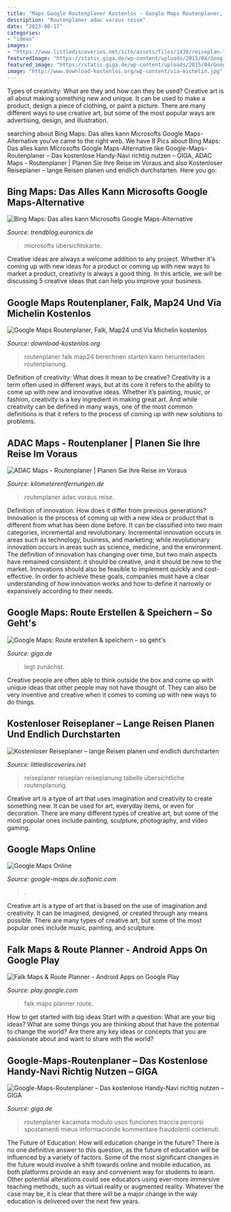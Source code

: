 ```yaml
---
title: "Maps Google Routenplaner Kostenlos - Google Maps Routenplaner, Falk, Map24 Und Via Michelin Kostenlos"
description: "Routenplaner adac voraus reise"
date: "2023-08-17"
categories:
- "ideas"
images:
- "https://www.littlediscoveries.net/site/assets/files/1438/reiseplan-littlediscoveriesnet.png"
featuredImage: "https://static.giga.de/wp-content/uploads/2015/04/Google-Maps-Routenplaner-rcm1200x627u.jpg"
featured_image: "https://static.giga.de/wp-content/uploads/2015/04/Google-Maps-Routenplaner-rcm1200x627u.jpg"
image: "http://www.download-kostenlos.org/wp-content/via-michelin.jpg"
---
```



Types of creativity: What are they and how can they be used?
Creative art is all about making something new and unique. It can be used to make a product, design a piece of clothing, or paint a picture. There are many different ways to use creative art, but some of the most popular ways are advertising, design, and illustration.

	

		
searching about Bing Maps: Das alles kann Microsofts Google Maps-Alternative you've came to the right web. We have 8 Pics about Bing Maps: Das alles kann Microsofts Google Maps-Alternative like Google-Maps-Routenplaner – Das kostenlose Handy-Navi richtig nutzen – GIGA, ADAC Maps - Routenplaner | Planen Sie Ihre Reise im Voraus and also Kostenloser Reiseplaner – lange Reisen planen und endlich durchstarten. Here you go:
		
    
## Bing Maps: Das Alles Kann Microsofts Google Maps-Alternative

<img loading=lazy src="https://trendblog.euronics.de/wp-content/uploads/2018/01/Bing-Maps-Karten-Startseite-Uebersichtskarte.jpg" onerror="this.onerror=null;this.src='https://tse4.mm.bing.net/th?id=OIP.bjvGMfJmhGHYjWhJtzC7GAHaEO&amp;pid=15.1';" alt="Bing Maps: Das alles kann Microsofts Google Maps-Alternative">

_Source: trendblog.euronics.de_

>microsofts übersichtskarte. 

	

Creative ideas are always a welcome addition to any project. Whether it's coming up with new ideas for a product or coming up with new ways to market a product, creativity is always a good thing. In this article, we will be discussing 5 creative ideas that can help you improve your business.

    
## Google Maps Routenplaner, Falk, Map24 Und Via Michelin Kostenlos

<img loading=lazy src="http://www.download-kostenlos.org/wp-content/via-michelin.jpg" onerror="this.onerror=null;this.src='https://tse4.mm.bing.net/th?id=OIP.-gRJMPD2Z9PRahsFCwXNmwHaDn&amp;pid=15.1';" alt="Google Maps Routenplaner, Falk, Map24 und Via Michelin kostenlos">

_Source: download-kostenlos.org_

>routenplaner falk map24 berechnen starten kann herunterladen routenplanung. 

	

Definition of creativity: What does it mean to be creative?
Creativity is a term often used in different ways, but at its core it refers to the ability to come up with new and innovative ideas. Whether it’s painting, music, or fashion, creativity is a key ingredient in making great art. And while creativity can be defined in many ways, one of the most common definitions is that it refers to the process of coming up with new solutions to problems.

    
## ADAC Maps - Routenplaner | Planen Sie Ihre Reise Im Voraus

<img loading=lazy src="https://www.kilometerentfernungen.de/wp-content/uploads/2016/05/ADAC-routenplaner.jpg" onerror="this.onerror=null;this.src='https://tse3.mm.bing.net/th?id=OIP.JJ00vkMGkktNP2XyXo92_wHaFQ&amp;pid=15.1';" alt="ADAC Maps - Routenplaner | Planen Sie Ihre Reise im Voraus">

_Source: kilometerentfernungen.de_

>routenplaner adac voraus reise. 

	

Definition of innovation: How does it differ from previous generations?
Innovation is the process of coming up with a new idea or product that is different from what has been done before. It can be classified into two main categories, incremental and revolutionary. Incremental innovation occurs in areas such as technology, business, and marketing; while revolutionary innovation occurs in areas such as science, medicine, and the environment. 
The definition of innovation has changing over time, but two main aspects have remained consistent: it should be creative, and it should be new to the market. Innovations should also be feasible to implement quickly and cost-effective. In order to achieve these goals, companies must have a clear understanding of how innovation works and how to define it narrowly or expansively according to their needs.

    
## Google Maps: Route Erstellen &amp; Speichern – So Geht&#039;s

<img loading=lazy src="http://static.giga.de/wp-content/uploads/2015/05/google-my-maps-rcm960x0.jpg" onerror="this.onerror=null;this.src='https://tse3.mm.bing.net/th?id=OIP.YSpQwGCWZ4osGrhB_GSSjQHaE1&amp;pid=15.1';" alt="Google Maps: Route erstellen &amp; speichern – so geht&#039;s">

_Source: giga.de_

>legt zunächst. 

	

Creative people are often able to think outside the box and come up with unique ideas that other people may not have thought of. They can also be very inventive and creative when it comes to coming up with new ways to do things.

    
## Kostenloser Reiseplaner – Lange Reisen Planen Und Endlich Durchstarten

<img loading=lazy src="https://www.littlediscoveries.net/site/assets/files/1438/reiseplan-littlediscoveriesnet.png" onerror="this.onerror=null;this.src='https://tse2.mm.bing.net/th?id=OIP.W0al5AyG9JvPVawtxquWfgHaCd&amp;pid=15.1';" alt="Kostenloser Reiseplaner – lange Reisen planen und endlich durchstarten">

_Source: littlediscoveries.net_

>reiseplaner reiseplan reiseplanung tabelle übersichtliche routenplanung. 

	

Creative art is a type of art that uses imagination and creativity to create something new. It can be used for art, everyday items, or even for decoration. There are many different types of creative art, but some of the most popular ones include painting, sculpture, photography, and video gaming.

    
## Google Maps Online

<img loading=lazy src="http://images.sftcdn.net/images/t_optimized,f_auto/p/4b9670ce-96d3-11e6-a7f0-00163ec9f5fa/82426318/google-maps-screenshot.jpg" onerror="this.onerror=null;this.src='https://tse1.mm.bing.net/th?id=OIP.GkxDUIbV6zxQJe_cBAiJ7gHaEc&amp;pid=15.1';" alt="Google Maps Online">

_Source: google-maps.de.softonic.com_

>. 

	

Creative art is a type of art that is based on the use of imagination and creativity. It can be imagined, designed, or created through any means possible. There are many types of creative art, but some of the most popular ones include music, painting, and sculpture.

    
## Falk Maps &amp; Route Planner - Android Apps On Google Play

<img loading=lazy src="https://lh3.googleusercontent.com/wrLMBxEjAsszjHgjJvZQM3n57EAjnuLKPwtKau9x1HyfW7HM-ywCfSiHccFq4M3t7No=h900" onerror="this.onerror=null;this.src='https://tse1.mm.bing.net/th?id=OIP.Ju_4ijwqtN2eRwoMTDXfZAHaNL&amp;pid=15.1';" alt="Falk Maps &amp; Route Planner - Android Apps on Google Play">

_Source: play.google.com_

>falk maps planner route. 

	

How to get started with big ideas
Start with a question: What are your big ideas? 
What are some things you are thinking about that have the potential to change the world? Are there any key ideas or concepts that you are passionate about and want to share with the world?

    
## Google-Maps-Routenplaner – Das Kostenlose Handy-Navi Richtig Nutzen – GIGA

<img loading=lazy src="https://static.giga.de/wp-content/uploads/2015/04/Google-Maps-Routenplaner-rcm1200x627u.jpg" onerror="this.onerror=null;this.src='https://tse2.mm.bing.net/th?id=OIP.AuUHCloId6aefo9u9THQFwHaD3&amp;pid=15.1';" alt="Google-Maps-Routenplaner – Das kostenlose Handy-Navi richtig nutzen – GIGA">

_Source: giga.de_

>routenplaner kacamata modulo usos funciones traccia percorsi spostamenti mieux informacionde kommentare fraudolenti contenuti. 

	

The Future of Education: How will education change in the future?
There is no one definitive answer to this question, as the future of education will be influenced by a variety of factors. Some of the most significant changes in the future would involve a shift towards online and mobile education, as both platforms provide an easy and convenient way for students to learn. Other potential alterations could see educators using ever-more immersive teaching methods, such as virtual reality or augmented reality. Whatever the case may be, it is clear that there will be a major change in the way education is delivered over the next few years.

